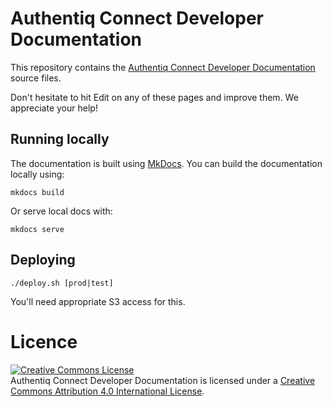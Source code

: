 # Authentiq Connect Developer Documentation

This repository contains the [Authentiq Connect Developer Documentation](http://developers.authentiq.com/) source files.

Don't hesitate to hit Edit on any of these pages and improve them. We appreciate your help!

## Running locally

The documentation is built using [MkDocs](http://www.mkdocs.org/). You can build the documentation locally using:

    mkdocs build

Or serve local docs with:

    mkdocs serve

## Deploying

    ./deploy.sh [prod|test]

You'll need appropriate S3 access for this.

# Licence

<a rel="license" href="http://creativecommons.org/licenses/by/4.0/"><img alt="Creative Commons License" style="border-width:0" src="https://i.creativecommons.org/l/by/4.0/88x31.png" /></a><br /><span xmlns:dct="http://purl.org/dc/terms/" property="dct:title">Authentiq Connect Developer Documentation</span> is licensed under a <a rel="license" href="http://creativecommons.org/licenses/by/4.0/">Creative Commons Attribution 4.0 International License</a>.
